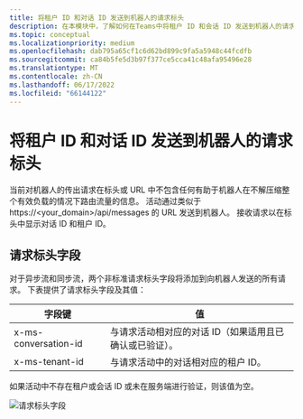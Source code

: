 ```yaml
---
title: 将租户 ID 和对话 ID 发送到机器人的请求标头
description: 在本模块中，了解如何在Teams中将租户 ID 和会话 ID 发送到机器人的请求标头。
ms.topic: conceptual
ms.localizationpriority: medium
ms.openlocfilehash: dab795a65cf1c6d62bd899c9fa5a5948c44fcdfb
ms.sourcegitcommit: ca84b5fe5d3b97f377ce5cca41c48afa95496e28
ms.translationtype: MT
ms.contentlocale: zh-CN
ms.lasthandoff: 06/17/2022
ms.locfileid: "66144122"
---
```

# <a name="send-tenant-id-and-conversation-id-to-the-request-headers-of-the-bot"></a>将租户 ID 和对话 ID 发送到机器人的请求标头

当前对机器人的传出请求在标头或 URL 中不包含任何有助于机器人在不解压缩整个有效负载的情况下路由流量的信息。 活动通过类似于 https://<your_domain>/api/messages 的 URL 发送到机器人。 接收请求以在标头中显示对话 ID 和租户 ID。

## <a name="request-header-fields"></a>请求标头字段

对于异步流和同步流，两个非标准请求标头字段将添加到向机器人发送的所有请求。 下表提供了请求标头字段及其值：

| 字段键 | 值 |
|----------------|-----------------|
| x-ms-conversation-id | 与请求活动相对应的对话 ID（如果适用且已确认或已验证）。 |
| x-ms-tenant-id | 与请求活动中的对话相对应的租户 ID。 |

如果活动中不存在租户或会话 ID 或未在服务端进行验证，则该值为空。

![请求标头字段](~/assets/images/bots/requestheaderfields.png)
